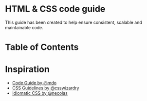 # HTML & CSS code guide

This guide has been created to help ensure consistent, scalable and maintainable code.

# Table of Contents

# Inspiration

- [Code Guide by @mdo](http://codeguide.co)
- [CSS Guidelines by @csswizardry](https://github.com/csswizardry/CSS-Guidelines)
- [Idiomatic CSS by @necolas](https://github.com/necolas/idiomatic-css)
